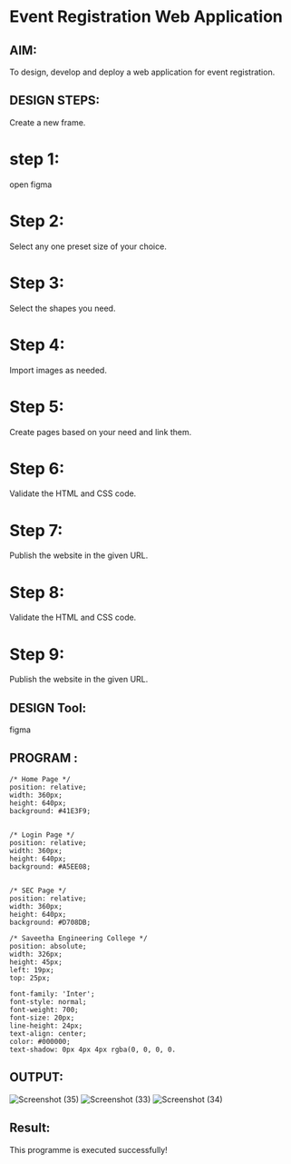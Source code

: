 # Event Registration Web Application

## AIM:
To design, develop and deploy a web application for event registration.

## DESIGN STEPS:
Create a new frame.

# step 1:
open figma
# Step 2:
Select any one preset size of your choice.

# Step 3:
Select the shapes you need.

# Step 4:
Import images as needed.

# Step 5:
Create pages based on your need and link them.

# Step 6:
Validate the HTML and CSS code.

# Step 7:
Publish the website in the given URL.


# Step 8:

Validate the HTML and CSS code.

# Step 9:

Publish the website in the given URL.

## DESIGN Tool:
 figma
 
 
## PROGRAM :
```
/* Home Page */
position: relative;
width: 360px;
height: 640px;
background: #41E3F9;


/* Login Page */
position: relative;
width: 360px;
height: 640px;
background: #A5EE08;


/* SEC Page */
position: relative;
width: 360px;
height: 640px;
background: #D708DB;

/* Saveetha Engineering College */
position: absolute;
width: 326px;
height: 45px;
left: 19px;
top: 25px;

font-family: 'Inter';
font-style: normal;
font-weight: 700;
font-size: 20px;
line-height: 24px;
text-align: center;
color: #000000;
text-shadow: 0px 4px 4px rgba(0, 0, 0, 0.
```


## OUTPUT:
![Screenshot (35)](https://user-images.githubusercontent.com/119390227/215317703-2dfcac71-f3e9-4774-9ba5-529468350dbd.png)
![Screenshot (33)](https://user-images.githubusercontent.com/119390227/215317725-670ba4a6-5866-4151-99d5-c392cc4fbbc3.png)
![Screenshot (34)](https://user-images.githubusercontent.com/119390227/215317711-904961d9-022e-4aa4-bc8b-efd5eb342802.png)


## Result:
This programme is executed successfully!
